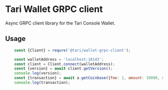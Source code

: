 # Tari Wallet GRPC client

Async GRPC client library for the Tari Console Wallet.

## Usage

```javascript
    const {Client} = requre('@tari/wallet-grpc-client');

    const walletAddress = 'localhost:18143';
    const client = Client.connect(walletAddress);
    const {version} = await client.getVersion();
    console.log(version);
    const {transaction} = await a.getCoinbase({fee: 1, amount: 10000, reward: 123, height: 1000});
    console.log(transaction);
```